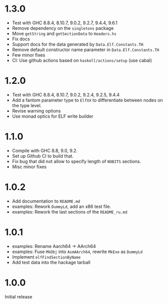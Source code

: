 1.3.0
=====

- Test with GHC 8.8.4, 8.10.7, 9.0.2, 9.2.7, 9.4.4, 9.6.1
- Remove dependency on the `singletons` package
- Move `getString` and `getSectionData` to `Headers.hs`
- Fix docs
- Support docs for the data generated by `Data.Elf.Constants.TH`
- Remove default constructor name parameter in `Data.Elf.Constants.TH`
- Few minor fixes
- CI: Use github actions based on `haskell/actions/setup` (use cabal)

1.2.0
=====

- Test with GHC 8.8.4, 8.10.7, 9.0.2, 9.2.4, 9.2.5, 9.4.4
- Add a fantom parameter type to `ElfXX` to differentiate
  between nodes on the type level.
- Revise warning options
- Use monad optics for ELF write builder

1.1.0
=====

- Compile with GHC 8.8, 9.0, 9.2.
- Set up Github CI to build that.
- Fix bug that did not allow to specify length of `NOBITS` sections.
- Misc minor fixes

1.0.2
=====

- Add documentation to `README.md`
- examples: Rework `DummyLd`, add an x86 test file.
- examples: Rework the last sections of the `README_ru.md`

1.0.1
=====

- examples: Rename Aarch64 -> AArch64
- examples: Fuse `MkObj` into `AsmAArch64`, rewrite `MkExe` as `DummyLd`
- Implement `elfFindSectionByName`
- Add test data into the hackage tarball

1.0.0
=====

Initial release
